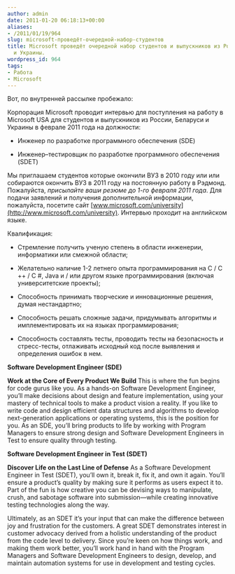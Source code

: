 ```yaml
---
author: admin
date: 2011-01-20 06:18:13+00:00
aliases:
- /2011/01/19/964
slug: microsoft-проведёт-очередной-набор-студентов
title: Microsoft проведёт очередной набор студентов и выпускников из России, Беларуси
  и Украины.
wordpress_id: 964
tags:
- Работа
- Microsoft
---
```


Вот, по внутренней рассылке пробежало:

Корпорация Microsoft проводит интервью для поступления на работу в Microsoft USA для студентов и выпускников из России, Беларуси и Украины в феврале 2011 года на должности:

  * Инженер по разработке программного обеспечения (SDE)

  * Инженер–тестировщик по разработке программного обеспечения (SDET)

Мы приглашаем студентов которые окончили ВУЗ в 2010 году или или собираются окончить ВУЗ в 2011 году на постоянную работу в Рэдмонд. Пожалуйста, _присылайте ваши резюме до 1-го февраля 2011 года_. Для подачи заявлений и получения дополнительной информации, пожалуйста, посетите сайт [www.microsoft.com/university](http://www.microsoft.com/university). Интервью проходит на английском языке.

Квалификация:

  * Стремление получить ученую степень в области инженерии, информатики или смежной области;

  * Желательно наличие 1-2 летнего опыта программирования на C / C ++ / C #, Java и / или другом языке программирования (включая университетские проекты);

  * Способность принимать творческие и инновационные решения, думая нестандартно;

  * Способность решать сложные задачи, придумывать алгоритмы и имплементировать их на языках программирования;

  * Способность составлять тесты, проводить тесты на безопасность и стресс-тесты, отлаживать исходный код после выявления и определения ошибок в нем.

**Software Development Engineer (SDE)**

**Work at the Core of Every Product We Build**
This is where the fun begins for code gurus like you. As a hands-on Software Development Engineer, you’ll make decisions about design and feature implementation, using your mastery of technical tools to make a product vision a reality. If you like to write code and design efficient data structures and algorithms to develop next-generation applications or operating systems, this is the position for you. As an SDE, you’ll bring products to life by working with Program Managers to ensure strong design and Software Development Engineers in Test to ensure quality through testing. 

**Software Development Engineer in Test (SDET)**

**Discover Life on the Last Line of Defense**
As a Software Development Engineer in Test (SDET), you’ll own it, break it, fix it, and own it again. You’ll ensure a product’s quality by making sure it performs as users expect it to. Part of the fun is how creative you can be devising ways to manipulate, crush, and sabotage software into submission—while creating innovative testing technologies along the way.

Ultimately, as an SDET it’s your input that can make the difference between joy and frustration for the customers. A great SDET demonstrates interest in customer advocacy derived from a holistic understanding of the product from the code level to delivery. Since you’re keen on how things work, and making them work better, you’ll work hand in hand with the Program Managers and Software Development Engineers to design, develop, and maintain automation systems for use in development and testing cycles. 
